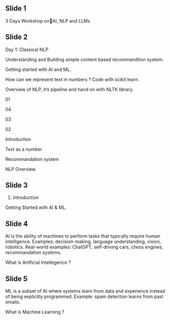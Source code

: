 ## Slide 1
3 Days Workshop onAI, NLP and LLMs

## Slide 2
Day 1: Classical NLP

Understanding and Building simple content based recommandtion system.

Getting started with AI and ML.

How can we represent text in numbers ?
Code with scikit learn.

Overview of NLP, it’s pipeline and hand on with NLTK library.

01

04

03

02

Introduction

Text as a number

Recommandation system

NLP Overview

<number>

## Slide 3
01. Introduction

Getting Started with AI & ML.

<number>

## Slide 4
AI is the ability of machines to perform tasks that typically require human intelligence.
Examples: decision-making, language understanding, vision, robotics.
Real-world examples: ChatGPT, self-driving cars, chess engines, recommandation systems.

What is Artificial Intellegence ?

<number>

## Slide 5
ML is a subset of AI where systems learn from data and experience instead of being explicitly programmed.
Example: spam detection learns from past emails.

What is Machine Learning ?

<number>